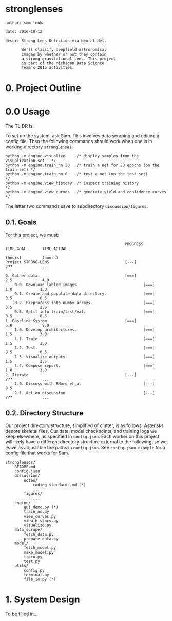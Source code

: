 # stronglenses
    author: sam tenka

    date: 2016-10-12

    descr: Strong Lens Detection via Neural Net.

           We'll classify deepfield astronomical
           images by whether or not they contain
           a strong gravitational lens. This project
           is part of the Michigan Data Science
           Team's 2016 activities.

# 0. Project Outline

# 0.0 Usage 

The TL;DR is:

To set up the system, ask Sam. This involves
data scraping and editing a config file. Then
the following commands should work when one
is in working directory `stronglenses`:

    python -m engine.visualize     /* display samples from the visualization set   */
    python -m engine.train_nn 20   /* train a net for 20 epochs (on the train set) */
    python -m engine.train_nn 0    /* test a net (on the test set)                 */
    python -m engine.view_history  /* inspect training history                     */
    python -m engine.view_curves   /* generate yield and confidence curves         */

The latter two commands save to subdirectory `discussion/figures`. 

## 0.1. Goals

For this project, we must:

                                                        PROGRESS        TIME GOAL       TIME ACTUAL
                                                                        (hours)         (hours)
    Project STRONG-LENS                                 [---]           ???             ...            
  
    0. Gather data.                                     [===]           2.5             4.0 
        0.0. Download labled images.                            [===]           1.0            1.0
        0.1. Create and populate data directory.                [===]           0.5            0.5
        0.2. Preprocess into numpy arrays.                      [===]           0.5            2.0
        0.3. Split into train/test/val.                         [===]           0.5            0.5
    1. Baseline System.                                 [===]           6.0             9.0
        1.0. Develop architectures.                             [===]           1.5            3.0
        1.1. Train.                                             [===]           1.5            2.0
        1.2. Test.                                              [===]           0.5            0.5
        1.3. Visualize outputs.                                 [===]           1.5            2.5
        1.4. Compose report.                                    [===]           1.0            1.0
    2. Iterate                                          [---]           ???             ...
        2.0. Discuss with BNord et al                           [---]           0.5             ...
        2.1. Act on discussion                                  [---]           ???             ...

## 0.2. Directory Structure

Our project directory structure, simplified of clutter, is
as follows. Asterisks denote skeletal files. Our data, model
checkpoints, and training logs we keep elsewhere, as specified
in `config.json`. Each worker on this project will likely
have a different directory structure external to the following,
so we leave as adjustable the paths in `config.json`. See
`config.json.example` for a config file that works for Sam.

    stronglenses/
        README.md
        config.json
        discussion/
            notes/
                coding_standards.md (*)
                ...
            figures/
                ...
        engine/
            gui_demo.py (*)
            train_nn.py
            view_curves.py
            view_history.py
            visualize.py
        data_scrape/
            fetch_data.py
            prepare_data.py
        model/
            fetch_model.py
            make_model.py
            train.py
            test.py
        utils/
            config.py 
            terminal.py
            file_io.py (*)

# 1. System Design

To be filled in...

